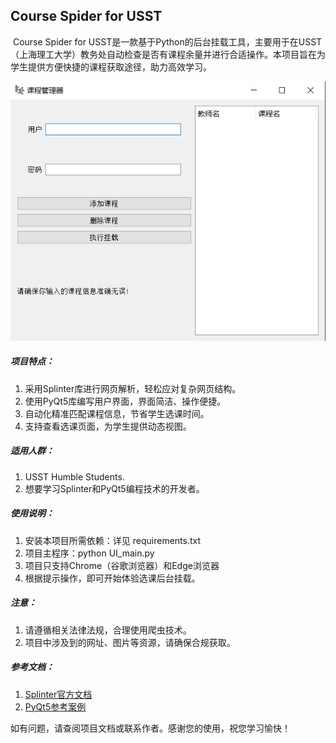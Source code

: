 ## Course Spider for USST

​	Course Spider for USST是一款基于Python的后台挂载工具，主要用于在USST（上海理工大学）教务处自动检查是否有课程余量并进行合适操作。本项目旨在为学生提供方便快捷的课程获取途径，助力高效学习。

![image-UI](./Doc/main-UI.png)



##### 项目特点：

1. 采用Splinter库进行网页解析，轻松应对复杂网页结构。
2. 使用PyQt5库编写用户界面，界面简洁、操作便捷。
4. 自动化精准匹配课程信息，节省学生选课时间。
5. 支持查看选课页面，为学生提供动态视图。

##### 适用人群：

1. USST Humble Students.
2. 想要学习Splinter和PyQt5编程技术的开发者。

##### 使用说明：

1. 安装本项目所需依赖：详见 requirements.txt
2. 项目主程序：python UI_main.py
2. 项目只支持Chrome（谷歌浏览器）和Edge浏览器
3. 根据提示操作，即可开始体验选课后台挂载。

##### 注意：

1. 请遵循相关法律法规，合理使用爬虫技术。
2. 项目中涉及到的网址、图片等资源，请确保合规获取。

##### 参考文档：

1. [Splinter官方文档](https://splinter-docs-zh-cn.readthedocs.io/zh/latest/index.html)
2. [PyQt5参考案例](https://zhuanlan.zhihu.com/p/482754031)

如有问题，请查阅项目文档或联系作者。感谢您的使用，祝您学习愉快！